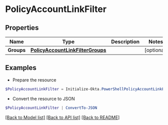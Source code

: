# PolicyAccountLinkFilter
## Properties

Name | Type | Description | Notes
------------ | ------------- | ------------- | -------------
**Groups** | [**PolicyAccountLinkFilterGroups**](PolicyAccountLinkFilterGroups.md) |  | [optional] 

## Examples

- Prepare the resource
```powershell
$PolicyAccountLinkFilter = Initialize-Okta.PowerShellPolicyAccountLinkFilter  -Groups null
```

- Convert the resource to JSON
```powershell
$PolicyAccountLinkFilter | ConvertTo-JSON
```

[[Back to Model list]](../README.md#documentation-for-models) [[Back to API list]](../README.md#documentation-for-api-endpoints) [[Back to README]](../README.md)

